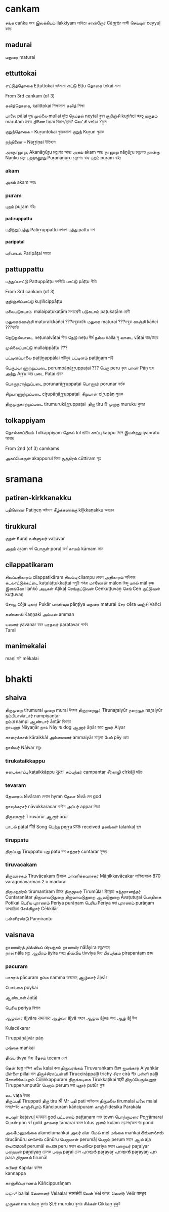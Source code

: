 
# cankam
சங்க caṅka সংঘ
இலக்கியம் ilakkiyam সাহিত্য
சான்றோர் Cāṉṟōr সাক্ষী
செய்யுள் ceyyuḷ কাব্য
## madurai
மதுரை maturai
## ettuttokai
எட்டுத்தொகை Eṭṭuttokai অষ্টমালা 
எட்டு Eṭṭu
தொகை tokai মালা

From 3rd cankam (of 3)

கலித்தொகை, kalittokai শিক্ষামালা
கலித் শিক্ষা

பாலை pālai দুগ্ধ
முல்லை mullai মুল্লৈ
நெய்தல் neytal বুনন
குறிஞ்சி kuṟiñci স্মরতু
மருதம் marutam মরুত
திணை tiṇai বিভাগ/স্থান?
வெட்சி veṭci ?ফুল

குறுந்தொகை – Kuṟuntokai ক্ষুদ্রকমালা
குறுந் Kuṟun ক্ষুদ্রক

நற்றிணை – Naṟṟiṇai ইতিহাস

அகநானூறு, Akanāṉūṟu চতুঃশত আন্ত্য
அகம் akam অন্তঃ
நானூறு nāṉūṟu চতুঃশত
நான்கு Nāṉku চতুঃ
புறநானூறு Puṟanāṉūṟu চতুঃশত বাহ্য
புறம் puṟam বহিঃ 
### akam
அகம் akam অন্তঃ
### puram
புறம் puṟam বহিঃ 
#### patiruppattu
பதிற்றுப்பத்து Patiṟṟuppattu দশদশ
பத்து pattu দশ
#### paripatal
பரிபாடல் Paripāṭal সমতা 
## pattuppattu
பத்துப்பாட்டு Pattuppāṭṭu দশগীতি
பாட்டு pāṭṭu গীতি

From 3rd cankam (of 3)

குறிஞ்சிப்பாட்டு kuṟiñcippāṭṭu 

மலைபடுகடாம்  malaipaṭukaṭām মলয়শ্রেণী 
படுகடாம் paṭukaṭām শ্রেণী 

மதுரைக்காஞ்சி maturaikkāñci ???মথুরাকাঞ্চি
மதுரை maturai ???মথুরা
காஞ்சி kāñci ???কাঞ্চি

நெடுநல்வாடை neṭunalvāṭai শীত
நெடு neṭu দীর্ঘ 
நல்ல nalla সু
வாடை vāṭai বাম/উত্তর

முல்லைப்பாட்டு mullaippāṭṭu ???

பட்டினப்பாலை paṭṭiṉappālai পট্টিদুগ্ধ 
பட்டினம் paṭṭiṉam পট্টি

பெரும்பாணாற்றுப்படை perumpāṇāṟṟuppaṭai ???
பெரு peru বৃহৎ
பாண் Pāṇ ছন্দ
அற்று Āṟṟu আর
படை Paṭai প্রদান 

பொருநராற்றுப்படை porunarāṟṟuppaṭai
பொருநர் porunar নর্তক 

சிறுபாணாற்றுப்படை ciṟupāṇāṟṟuppaṭai 
சிறுபான் ciṟupāṇ ক্ষুদ্রক 

திருமுருகாற்றுப்படை tirumurukāṟṟuppaṭai 
திரு tiru শ্রী 
முருகு muruku কুমার 
## tolkappiyam
தொல்காப்பியம் Tolkāppiyam 
தொல் tol প্রাচীন 
காப்பு kāppu লিপি
இயன்றது iyaṉṟatu আগার

From 2nd (of 3) camkams

அகப்பொருள் akapporul বিষয় 
சூத்திரம் cūttiram সূত্র 

# sramana
## patiren-kirkkanakku
பதினெண் Patiṉeṇ অষ্টাদশ 
கீழ்க்கணக்கு kīḻkkaṇakku অধ্যয়ন 

## tirukkural

குறள் Kuṟaḷ 
வள்ளுவர் vaḷḷuvar

அறம் aṟam ধর্ম
பொருள் poruḷ অর্থ
காமம் kāmam কাম
## cilappatikaram
சிலப்பதிகாரம் cilappatikāram 
சிலம்பு cilampu কেচন
அதிகாரம் অধিকার 
கடலாட்டுக்கட்டை kaṭalāṭṭukkaṭṭai সমুদ্রী শর্করা
மாலோன் mālon বিষ্ণু 
மால் māl কৃষ্ণ 
இளங்கோ Iḷaṅkō 
அடிகள் Aṭikaḷ 
செங்குட்டுவன் Ceṅkuṭṭuvaṉ 
செங் Ceṅ
குட்டுவன் kuṭṭuvaṉ

சோழ cōḻa
புகார் Pukār
பாண்டிய pāṇṭiya
மதுரை maturai
சேர cēra 
வஞ்சி Vañci

கண்ணகி Kaṇṇaki
அம்மன் amman 


யவனர் yavanar যবন 
பரதவர் paratavar পার্থব  
Tamil 
## manimekalai
 maṇi মণি
 mēkalai 

# bhakti
## shaiva
திருமுறை tirumurai
முறை murai উৎসব 
திருநறையூர் Tirunaṟaiyūr
நறையூர் naṟaiyūr
நம்பியாண்டார் nampiyāṇṭār  
நம்பி nampi
ஆண்டார் āṇṭār বিধাতা  
நாயனார் Nāyaṉār 
நாய் Nāy শ্বঃ dog
ஆனார் āṉār জাত 
ஐயர் Aiyar 

காரைக்கால் kāraikkāl 
அம்மையார் ammaiyār মাতৃকা 
பேய் pēy প্রেত 

நால்வர் Nālvar চতুঃ
### tirukataikkappu
கடைக்காப்பு  kaṭaikkāppu सुरक्षा
சம்பந்தர் campantar 
சீர்காழி cīrkāḻi মরিচ 
### tevaram
தேவாரம் tēvāram দেবাল hymn 
தேவா tēvā দেব god 

நாவுக்கரசர் nāvukkaracar বাগীশ
அப்பர் appar পিতা

திருவாரூர் Tiruvārūr
ஆரூர் ārūr 

பாடல் pāṭal गीतं Song 
பெற்ற peṟṟa प्राप्तः received
தலங்கள் talaṅkaḷ স্থল 
### tiruppatu
திருப்பது Tiruppatu
பது patu দশ
சுந்தரர் cuntarar সুন্দর
### tiruvacakam
திருவாசகம் Tiruvācakam শ্রীবাচক
மாணிக்கவாசகர் Māṇikkavācakar মাণিক্যবাচক 
870 varagunavarman 2 o madurai

திருமந்திரம் tirumantiram শ্রীমন্ত্র 
திருமூலர் Tirumūlar শ্রীস্রোত
சுந்தரானந்தர் Cuntaranātar 
திருவாவடுதுறை திருவாவடுதுறை
ஆவடுதுறை Āvaṭutuṟai 
பொதிகை Potikai 
பெரிய புராணம் Periya purāṇam
பெரிய Periya মহা 
புராணம் purāṇam আখ্যায়িকা
சேக்கிழார் Cēkkiḻār

பன்னிரண்டு Paṉṉiraṇṭu
## vaisnava
நாலாயிரத் திவ்வியப் பிரபந்தம்
நாலாயிர nālāyira চতুঃসহস্র  
நால nāla চতুঃ 
ஆயிரம் āyira সহস্র 
திவ்விய tivviya দিব্য
பிரபந்தம் pirapantam প্রবন্ধ
### pacuram
பாசுரம் pācuram 
நம்ம namma অস্মাকম্
ஆழ்வார் āḻvār 

பொய்கை poykai 

ஆண்டாள் āṇṭāḷ

பெரிய periya বিশাল

ஆழ்வார āḻvāra सभागारः
ஆழ்வா āḻvā গহনে
ஆழ்வ āḻva অধঃ 
ஆழ் āḻ উপ 

 Kulacēkarar 

 Tiruppāṇāḻvār
 pāṇ

மங்கை maṅkai

திவ்ய tivya  দিব্য
தேசம் tecam দেশ

தென் teṉ দক্ষিণ
கலை kalai কলা 
திருவரங்கம் Tiruvaraṅkam শ্রীরঙ্গ
ஐயங்கார் Aiyaṅkār 
பிள்ளை pillai বাল
திருச்சிராப்பள்ளி Tiruccirāppaḷḷi trichy
சிரா cirā শীর
பள்ளி paḷḷi 
சோளிங்கப்புரம் Cōḷiṅkappuram 
திருக்கடிகை Tirukkaṭikai घड़ी 
திருப்பெரும்புதூர் Tirupperumputūr
பெரும் perum মহা
புதூர் putūr গুল্ম

வட vaṭa উত্তর    
திருப்பதி Tiruppati
திரு tiru श्री Mr
பதி pati অভিলেখ
திருமலை tirumalai 
மலை malai মলয়/পর্বত
காஞ்சிபுரம் Kāñcipuram kāñcipuram
காஞ்சி 
desika 
Parakala

கடவுள் kaṭavuḷ भगवान god
பட்டணம் paṭṭaṇam নগর town
பொற்றாமரை Poṟṟāmarai
பொன் poṉ স্বর্ণ gold
தாமரை tāmarai কমল lotus
குளம் kuḷam তড়াগঃ/জলাশয় pond

அலமேலுமங்கை alamēlumaṅkai
அலர் alar 
மேல் mēl 
மங்கை maṅkai 
తిరుచానూరు tirucānūru
చానూరు cānūru 
பெருமாள் perumāḷ
பெரும் perum মহান
ஆல் aḻa 
പെരുമാൾ perumāl 
പെരു peru মহান
പെരിയ periya মহান
பறையர் paṟaiyar 
பறையன் paṟaiyaṉ ঢোলক
பறை paṟai ঢোল 
പറയർ paṟayaṟ 
പറയൻ paṟayaṉ 
പറ paṟa 
திருமால் tirumāl




கபிலர் Kapilar কপিল  
kannappa





காஞ்சிப்புராணம் Kāñcippurāṇam 

ಬಲ್ಲಾಳ್ ballal
வேளாளர் Velaalar स्वयंसेवी
வேள் Vel कालः
வெளிர் Velir पाण्डुर

முருகன் murukaṉ কুমার 
𑀫𑀼𑀭𑀼𑀓𑀼 muruku কুমার
சிக்கன் Cikkaṉ কুক্কুট 